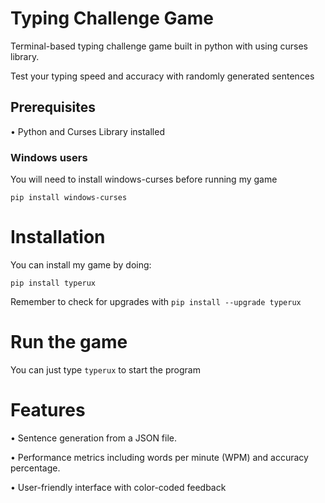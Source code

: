 # Typing Challenge Game
Terminal-based typing challenge game built in python with using curses library.

Test your typing speed and accuracy with randomly generated sentences

## Prerequisites
  • Python and Curses Library installed 
  
  ### Windows users
  You will need to install windows-curses before running my game


    pip install windows-curses
# Installation
 You can install my game by doing:


    pip install typerux
  
  Remember to check for upgrades with `pip install --upgrade typerux`
# Run the game
  
  
 You can just type  ```typerux``` to start the program
# Features

 • Sentence generation from a JSON file.

 • Performance metrics including words per minute (WPM) and accuracy percentage.
 
 • User-friendly interface with color-coded feedback
  
